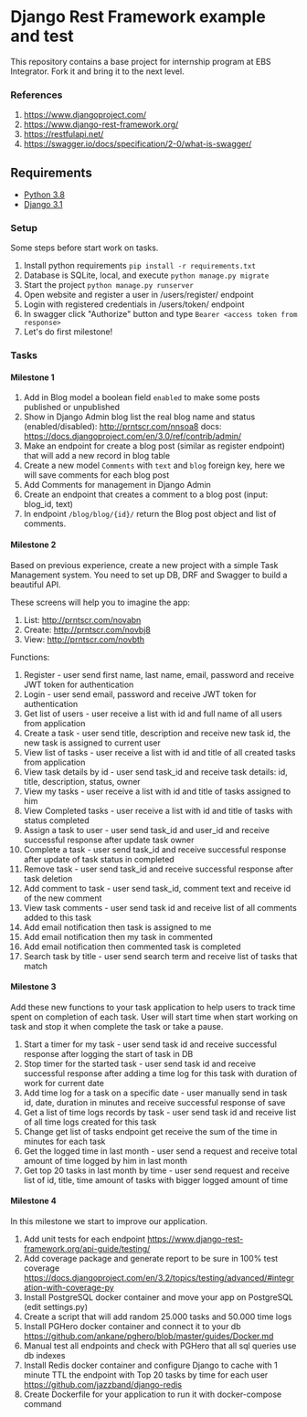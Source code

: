 # Django Rest Framework example and test

This repository contains a base project for internship program at EBS Integrator. Fork it and bring it to the next level.

### References

1. https://www.djangoproject.com/
2. https://www.django-rest-framework.org/
3. https://restfulapi.net/
4. https://swagger.io/docs/specification/2-0/what-is-swagger/

## Requirements
* [Python 3.8](https://docs.python.org/3.8)
* [Django 3.1](https://docs.djangoproject.com/en/3.1)

### Setup

Some steps before start work on tasks.

1. Install python requirements ```pip install -r requirements.txt```
2. Database is SQLite, local, and execute ```python manage.py migrate```
3. Start the project ```python manage.py runserver```
4. Open website and register a user in /users/register/ endpoint
5. Login with registered credentials in /users/token/ endpoint
6. In swagger click "Authorize" button and type ```Bearer <access token from response>```
7. Let's do first milestone!

### Tasks

#### Milestone 1

1. Add in Blog model a boolean field ```enabled``` to make some posts published or unpublished
2. Show in Django Admin blog list the real blog name and status (enabled/disabled): http://prntscr.com/nnsoa8 docs: https://docs.djangoproject.com/en/3.0/ref/contrib/admin/
3. Make an endpoint for create a blog post (similar as register endpoint) that will add a new record in blog table
4. Create a new model ```Comments``` with ```text``` and ```blog``` foreign key, here we will save comments for each blog post
5. Add Comments for management in Django Admin
6. Create an endpoint that creates a comment to a blog post (input: blog_id, text)
7. In endpoint ```/blog/blog/{id}/``` return the Blog post object and list of comments.

#### Milestone 2

Based on previous experience, create a new project with a simple Task Management system. 
You need to set up DB, DRF and Swagger to build a beautiful API.

These screens will help you to imagine the app:
1. List: http://prntscr.com/novabn
2. Create: http://prntscr.com/novbj8
3. View: http://prntscr.com/novbth

Functions:
1. Register - user send first name, last name, email, password and receive JWT token for authentication
2. Login - user send email, password and receive JWT token for authentication
3. Get list of users - user receive a list with id and full name of all users from application
4. Create a task - user send title, description and receive new task id, the new task is assigned to current user
5. View list of tasks - user receive a list with id and title of all created tasks from application
6. View task details by id - user send task_id and receive task details: id, title, description, status, owner
7. View my tasks - user receive a list with id and title of tasks assigned to him
8. View Completed tasks - user receive a list with id and title of tasks with status completed
9. Assign a task to user - user send task_id and user_id and receive successful response after update task owner
10. Complete a task - user send task_id and receive successful response after update of task status in completed
11. Remove task - user send task_id and receive successful response after task deletion
12. Add comment to task - user send task_id, comment text and receive id of the new comment
13. View task comments - user send task id and receive list of all comments added to this task
14. Add email notification then task is assigned to me
15. Add email notification then my task in commented
16. Add email notification then commented task is completed
17. Search task by title - user send search term and receive list of tasks that match 

#### Milestone 3

Add these new functions to your task application to help users to track time spent on completion of each task.
User will start time when start working on task and stop it when complete the task or take a pause.

1. Start a timer for my task - user send task id and receive successful response after logging the start of task in DB
2. Stop timer for the started task - user send task id and receive successful response after adding a time log for this task with duration of work for current date
3. Add time log for a task on a specific date - user manually send in task id, date, duration in minutes and receive successful response of save
3. Get a list of time logs records by task - user send task id and receive list of all time logs created for this task 
4. Change get list of tasks endpoint get receive the sum of the time in minutes for each task
5. Get the logged time in last month - user send a request and receive total amount of time logged by him in last month
6. Get top 20 tasks in last month by time - user send request and receive list of id, title, time amount of tasks with bigger logged amount of time


#### Milestone 4

In this milestone we start to improve our application.

1. Add unit tests for each endpoint https://www.django-rest-framework.org/api-guide/testing/
2. Add coverage package and generate report to be sure in 100% test coverage https://docs.djangoproject.com/en/3.2/topics/testing/advanced/#integration-with-coverage-py
3. Install PostgreSQL docker container and move your app on PostgreSQL (edit settings.py)
4. Create a script that will add random 25.000 tasks and 50.000 time logs
4. Install PGHero docker container and connect it to your db https://github.com/ankane/pghero/blob/master/guides/Docker.md
5. Manual test all endpoints and check with PGHero that all sql queries use db indexes
6. Install Redis docker container and configure Django to cache with 1 minute TTL the endpoint with Top 20 tasks by time for each user https://github.com/jazzband/django-redis
7. Create Dockerfile for your application to run it with docker-compose command

